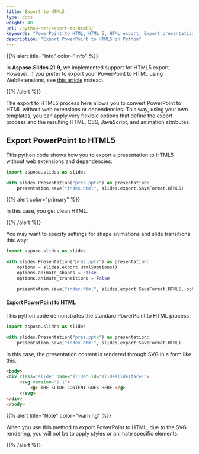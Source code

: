 ```yaml
---
title: Export to HTML5
type: docs
weight: 40
url: /python-net/export-to-html5/
keywords: "PowerPoint to HTML, HTML 5, HTML export, Export presentation, Convert PowerPoint to HTML, Python, Aspose.Slides for Python"
description: "Export PowerPoint to HTML5 in Python"
---
```


{{% alert title="Info" color="info" %}}

In **Aspose.Slides 21.9**, we implemented support for HTML5 export. However, if you prefer to export your PowerPoint to HTML using WebExtensions, see [this article](/slides/net/web-extensions/) instead. 

{{% /alert %}} 

The export to HTML5 process here allows you to convert PowerPoint to HTML without web extensions or dependencies. This way, using your own templates, you can apply very flexible options that define the export process and the resulting HTML, CSS, JavaScript, and animation attributes. 

## **Export PowerPoint to HTML5**

This python code shows how you to export a presentation to HTML5 without web extensions and dependencies:

```py
import aspose.slides as slides

with slides.Presentation("pres.pptx") as presentation:
    presentation.save("index.html", slides.export.SaveFormat.HTML5)
```

{{% alert color="primary" %}} 

In this case, you get clean HTML. 

{{% /alert %}}

You may want to specify settings for shape animations and slide transitions this way:

```py
import aspose.slides as slides

with slides.Presentation("pres.pptx") as presentation:
    options = slides.export.Html5Options()
    options.animate_shapes = False
    options.animate_transitions = False

    presentation.save("index.html", slides.export.SaveFormat.HTML5, options)
```

#### **Export PowerPoint to HTML**

This python code demonstrates the standard PowerPoint to HTML process:

```py
import aspose.slides as slides

with slides.Presentation("pres.pptx") as presentation:
    presentation.save("index.html", slides.export.SaveFormat.HTML)
```

In this case, the presentation content is rendered through SVG in a form like this:

```html
<body>
<div class="slide" name="slide" id="slideslideIface1">
     <svg version="1.1">
         <g> THE SLIDE CONTENT GOES HERE </g>
     </svg>
</div>
</body>
```

{{% alert title="Note" color="warning" %}} 

When you use this method to export PowerPoint to HTML, due to the SVG rendering, you will not be to apply styles or animate specific elements. 

{{% /alert %}}
